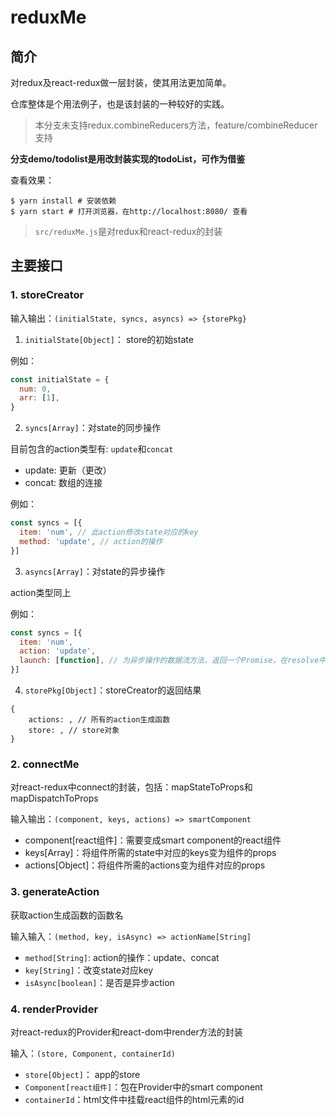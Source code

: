 # reduxMe

## 简介

对redux及react-redux做一层封装，使其用法更加简单。

仓库整体是个用法例子，也是该封装的一种较好的实践。

> 本分支未支持redux.combineReducers方法，feature/combineReducer支持


**分支demo/todolist是用改封装实现的todoList，可作为借鉴**


查看效果：
```
$ yarn install # 安装依赖
$ yarn start # 打开浏览器，在http://localhost:8080/ 查看
```

> `src/reduxMe.js`是对redux和react-redux的封装

## 主要接口

### 1. storeCreator

输入输出：`(initialState, syncs, asyncs) => {storePkg}`

1. `initialState[Object]`： store的初始state

例如：
```javascript
const initialState = {
  num: 0,
  arr: [1],
}
```


2. `syncs[Array]`：对state的同步操作

目前包含的action类型有: `update`和`concat`

- update: 更新（更改）
- concat: 数组的连接

例如：

```javascript
const syncs = [{
  item: 'num', // 此action修改state对应的key
  method: 'update', // action的操作
}]
```
3. `asyncs[Array]`：对state的异步操作

action类型同上

例如：

```javascript
const syncs = [{
  item: 'num',
  action: 'update',
  launch: [function], // 为异步操作的数据流方法，返回一个Promise，在resolve中传递action的payload
}]
```

4. `storePkg[Object]`：storeCreator的返回结果

```
{
    actions: , // 所有的action生成函数
    store: , // store对象
}
```

### 2. connectMe

对react-redux中connect的封装，包括：mapStateToProps和mapDispatchToProps

输入输出：`(component, keys, actions) => smartComponent`

- component[react组件]：需要变成smart component的react组件
- keys[Array]：将组件所需的state中对应的keys变为组件的props
- actions[Object]：将组件所需的actions变为组件对应的props

### 3. generateAction

获取action生成函数的函数名

输入输入：`(method, key, isAsync) => actionName[String]`

- `method[String]`: action的操作：update、concat
- `key[String]`：改变state对应key
- `isAsync[boolean]`：是否是异步action

### 4. renderProvider

对react-redux的Provider和react-dom中render方法的封装

输入：`(store, Component, containerId)`

- `store[Object]`： app的store
- `Component[react组件]`：包在Provider中的smart component
- `containerId`：html文件中挂载react组件的html元素的id


